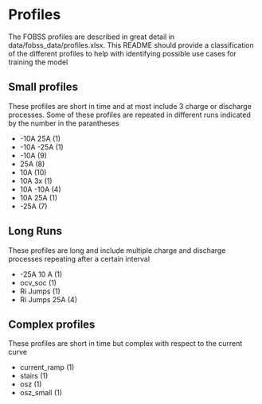 # Profiles
The FOBSS profiles are described in great detail in data/fobss_data/profiles.xlsx. This README should provide a classification of the different profiles to help with identifying possible use cases for training the model
## Small profiles
These profiles are short in time and at most include 3 charge or discharge processes. Some of these profiles are repeated in different runs indicated by the number in the parantheses
- -10A 25A (1)
- -10A -25A (1)
- -10A (9)
- 25A (8)
- 10A (10)
- 10A 3x (1)
- 10A -10A (4)
- 10A 25A (1)
- -25A (7)
## Long Runs
These profiles are long and include multiple charge and discharge processes repeating after a certain interval
- -25A 10 A (1)
- ocv_soc (1)
- Ri Jumps (1)
- Ri Jumps 25A (4)
## Complex profiles
These profiles are short in time but complex with respect to the current curve
- current_ramp (1)
- stairs (1)
- osz (1)
- osz_small (1)
